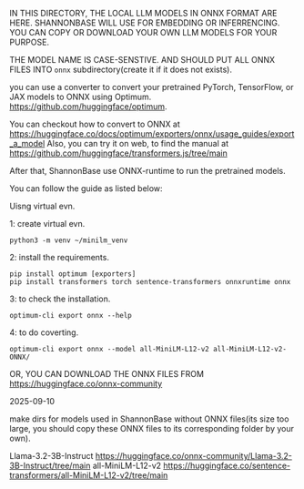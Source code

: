 IN THIS DIRECTORY, THE LOCAL LLM MODELS IN ONNX FORMAT ARE HERE. SHANNONBASE WILL USE FOR EMBEDDING OR INFERRENCING.
YOU CAN COPY OR DOWNLOAD YOUR OWN LLM MODELS FOR YOUR PURPOSE.

THE MODEL NAME IS CASE-SENSTIVE. AND SHOULD PUT ALL ONNX FILES INTO `onnx` subdirectory(create it if it does not exists).

you can use a converter to convert your pretrained PyTorch, TensorFlow, or JAX models to ONNX using Optimum.
https://github.com/huggingface/optimum.

You can checkout how to convert to ONNX at https://huggingface.co/docs/optimum/exporters/onnx/usage_guides/export_a_model
Also, you can try it on web, to find the manual at https://github.com/huggingface/transformers.js/tree/main

After that, ShannonBase use ONNX-runtime to run the pretrained models.

You can follow the guide as listed below:


Uisng virtual evn.

1: create virtual evn.
```
python3 -m venv ~/minilm_venv
```

2: install the requirements.
```
pip install optimum [exporters]
pip install transformers torch sentence-transformers onnxruntime onnx
```

3: to check the installation.
```
optimum-cli export onnx --help
```

4: to do coverting.
```
optimum-cli export onnx --model all-MiniLM-L12-v2 all-MiniLM-L12-v2-ONNX/

```

OR, YOU CAN DOWNLOAD THE ONNX FILES FROM https://huggingface.co/onnx-community

2025-09-10

make dirs for models used in ShannonBase without ONNX files(its size too large, you should
copy these ONNX files to its corresponding folder by your own).


Llama-3.2-3B-Instruct https://huggingface.co/onnx-community/Llama-3.2-3B-Instruct/tree/main
all-MiniLM-L12-v2 https://huggingface.co/sentence-transformers/all-MiniLM-L12-v2/tree/main